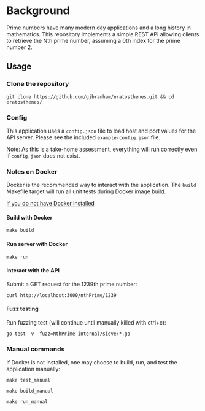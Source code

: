 # Background

Prime numbers have many modern day applications and a long history in mathematics. This repository implements a simple REST API allowing clients to retrieve the Nth prime number, assuming a 0th index for the prime number 2.

## Usage

### Clone the repository

`git clone https://github.com/gjbranham/eratosthenes.git && cd eratosthenes/`

### Config

This application uses a `config.json` file to load host and port values for the API server. Please see the included `example-config.json` file.

Note: As this is a take-home assessment, everything will run correctly even if `config.json` does not exist.

### Notes on Docker

Docker is the recommended way to interact with the application. The `build` Makefile target will run all unit tests during Docker image build.

[If you do not have Docker installed](#manual-commands)

#### Build with Docker

`make build`

#### Run server with Docker

`make run`

#### Interact with the API

Submit a GET request for the 1239th prime number:

`curl http://localhost:3000/nthPrime/1239`

#### Fuzz testing

Run fuzzing test (will continue until manually killed with ctrl+c):

`go test -v -fuzz=NthPrime internal/sieve/*.go`

### Manual commands

If Docker is not installed, one may choose to build, run, and test the application manually:

`make test_manual`

`make build_manual`

`make run_manual`
